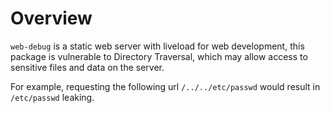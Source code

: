 # Overview

`web-debug` is a static web server with liveload for web development, this package is vulnerable to Directory Traversal, which may allow access to sensitive files and data on the server.

For example, requesting the following url `/../../etc/passwd` would result in `/etc/passwd` leaking.
